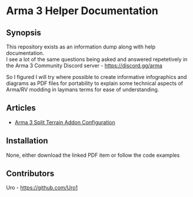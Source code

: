 # Arma 3 Helper Documentation

## Synopsis

This repository exists as an information dump along with help documentation.  
I see a lot of the same questions being asked and answered repetetively in the Arma 3 Community Discord server - <https://discord.gg/arma>

So I figured I will try where possible to create informative infographics and diagrams as PDF files for portability to explain some technical aspects of Arma/RV modding in laymans terms for ease of understanding.


## Articles

* [Arma 3 Split Terrain Addon Configuration](../master/docs/PDF/Arma3_-_PDrive_-_DirectoryAndConfigLayoutForSplitTerrainAddons.pdf)


## Installation

None, either download the linked PDF item or follow the code examples


## Contributors

Uro - https://github.com/Uro1

